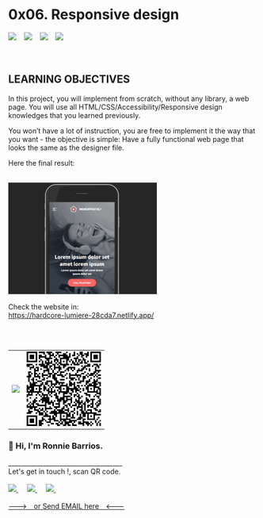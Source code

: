 # 0x06. Responsive design

<!-- badges section with https://img.shields.io/ -->

<span>
  <img src="https://img.shields.io/badge/Specialization-webstack--frontend-green"/>
</span>
&nbsp;&nbsp;

<span>
  <img src="https://img.shields.io/badge/Training-Holberton-red"/>
</span>
&nbsp;&nbsp;

<span>
  <img src="https://img.shields.io/badge/Cohort%20%23-12-yellowgreen"/>
</span>
&nbsp;&nbsp;

<span>
  <img src="https://img.shields.io/badge/Directory-0x06--holberton--headphones-blue"/>
</span>
<br>
<br>
<br>

<!-- Learning objectives section -->

## **LEARNING OBJECTIVES**

In this project, you will implement from scratch, without any library, a web page. You will use all HTML/CSS/Accessibility/Responsive design knowledges that you learned previously.

You won’t have a lot of instruction, you are free to implement it the way that you want - the objective is simple: Have a fully functional web page that looks the same as the designer file.

Here the final result:

  <br>
  <img src="./assets/img/iphone.gif"
  width="300px">

  Check the website in: <br>
  https://hardcore-lumiere-28cda7.netlify.app/

<!-- Social networks section -->

<br>
<br>
<table>
  <tr>
    <td>
      <img
        src="https://avatars.githubusercontent.com/u/65184918?v=4"
        width="150px"
      />
    </td>
    <td>
      <img
        src="https://github.com/ronniebm/holbertonschool-web_front_end/blob/master/qr-code.png"
        width="150px"
      />
    </td>
  </tr>
</table>

<h3>
  <b>👋 Hi, I'm Ronnie Barrios.
  </b>
</h3>
____________________________________
<br>
Let's get in touch !, scan QR code.
<br><br>

<a href="https://twitter.com/ronniealberto">
  <img 
    src="https://pics.freeicons.io/uploads/icons/png/20422544081555590088-512.png"
    width="30px"
  />
</a>
&emsp;

<a href="https://www.linkedin.com/in/ronniebm/">
  <img 
    src="https://pics.freeicons.io/uploads/icons/png/15792152941556105325-512.png"
    width="30px"
  />
</a>
&emsp;

<a href="https://github.com/ronniebm/">
  <img 
    src="https://pics.freeicons.io/uploads/icons/png/13702699181561032680-512.png"
    width="30px"
  />
</a>
&emsp;
<br>
<a href="mailto:ronnie.coding@gmail.com?subject=Let's do a meet ! &amp;body=Hi Ronnie, %0D%0A%0D%0A I've check your Github profile, i would like to contact you.%0D%0A%0D%0A Att,%0D%0A------------------------%0D%0A***your sign*** &amp;">
<br>
--->&emsp;or Send EMAIL here&emsp;<---
</a>
